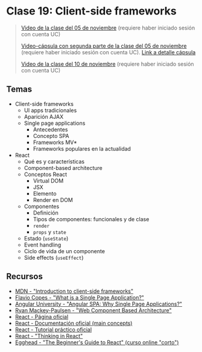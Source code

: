 # Clase 19: Client-side frameworks

> [Video de la clase del 05 de noviembre](https://drive.google.com/file/d/1erwc3GnBRtttgLLJ_h68OnimL1lPuyVz/view?usp=sharing) (requiere haber iniciado sesión con cuenta UC)
>
> [Video-cápsula con segunda parte de la clase del 05 de noviembre](https://drive.google.com/file/d/1BPG_V1rGvRfd-WaSrtvAU1vIPcTdVkHH/view?usp=sharing) (requiere haber iniciado sesión con cuenta UC). [Link a detalle cápsula](../../capsulas/capsula-10.md)
>
> [Video de la clase del 10 de noviembre](https://drive.google.com/file/d/1bLLQsn9u1ts22DIVRl0cl1vaexvkloku/view?usp=sharing) (requiere haber iniciado sesión con cuenta UC)

## Temas
- Client-side frameworks
  - UI apps tradicionales
  - Aparición AJAX
  - Single page applications
    - Antecedentes
    - Concepto SPA
    - Frameworks MV*
    - Frameworks populares en la actualidad
- React
  - Qué es y características
  - Component-based architecture
  - Conceptos React
    - Virtual DOM
    - JSX
    - Elemento
    - Render en DOM
  - Componentes
    - Definición
    - Tipos de componentes: funcionales y de clase
    - `render`
    - `props` y `state`
  - Estado (`useState`)
  - Event handling
  - Ciclo de vida de un componente
  - Side effects (`useEffect`)

## Recursos

- [MDN - "Introduction to client-side frameworks"](https://developer.mozilla.org/en-US/docs/Learn/Tools_and_testing/Client-side_JavaScript_frameworks/Introduction)
- [Flavio Copes - "What is a Single Page Application?"](https://flaviocopes.com/single-page-application/)
- [Angular University - "Angular SPA: Why Single Page Applications?"](https://blog.angular-university.io/why-a-single-page-application-what-are-the-benefits-what-is-a-spa/)
- [Ryan Mackey-Paulsen - "Web Component Based Architecture"](https://medium.com/@smarth55/web-component-based-architecture-8837052b9e50)
- [React - Página oficial](https://reactjs.org/)
- [React - Documentación oficial (main concepts)](https://reactjs.org/docs/hello-world.html)
- [React - Tutorial práctico oficial](https://reactjs.org/tutorial/tutorial.html)
- [React - "Thinking in React"](https://reactjs.org/docs/thinking-in-react.html)
- [Egghead - "The Beginner's Guide to React" (curso online "corto")](https://egghead.io/courses/the-beginner-s-guide-to-react)
